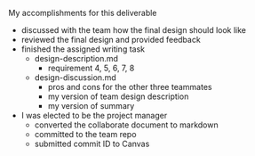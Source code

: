 My accomplishments for this deliverable
- discussed with the team how the final design should look like
- reviewed the final design and provided feedback
- finished the assigned writing task
    - design-description.md
        - requirement 4, 5, 6, 7, 8
    - design-discussion.md
        - pros and cons for the other three teammates
        - my version of team design description
        - my version of summary
- I was elected to be the project manager
    - converted the collaborate document to markdown
    - committed to the team repo
    - submitted commit ID to Canvas

